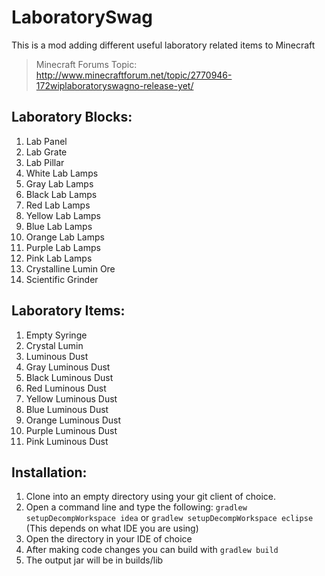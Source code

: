 # LaboratorySwag

This is a mod adding different useful laboratory related items to Minecraft

> Minecraft Forums Topic: http://www.minecraftforum.net/topic/2770946-172wiplaboratoryswagno-release-yet/

## Laboratory Blocks:

1. Lab Panel
2. Lab Grate
3. Lab Pillar
4. White Lab Lamps
5. Gray Lab Lamps
6. Black Lab Lamps
7. Red Lab Lamps
8. Yellow Lab Lamps
9. Blue Lab Lamps
10. Orange Lab Lamps
11. Purple Lab Lamps
12. Pink Lab Lamps
13. Crystalline Lumin Ore
14. Scientific Grinder

## Laboratory Items:

1. Empty Syringe
2. Crystal Lumin
3. Luminous Dust
4. Gray Luminous Dust
5. Black Luminous Dust
6. Red Luminous Dust
7. Yellow Luminous Dust
8. Blue Luminous Dust
9. Orange Luminous Dust
10. Purple Luminous Dust
11. Pink Luminous Dust

## Installation:

1. Clone into an empty directory using your git client of choice.
2. Open a command line and type the following: `gradlew setupDecompWorkspace idea` or `gradlew setupDecompWorkspace eclipse`  (This depends on what IDE you are using)
3. Open the directory in your IDE of choice
4. After making code changes you can build with `gradlew build`
5. The output jar will be in builds/lib

